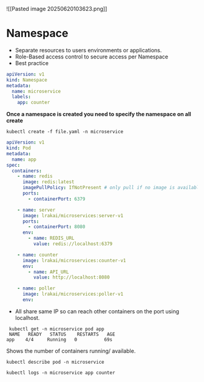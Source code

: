 ![[Pasted image 20250620103623.png]]
# Namespace
* Separate resources to users environments or applications. 
* Role-Based access control to secure access per Namespace
* Best practice
```YAML
apiVersion: v1
kind: Namespace
metadata:
  name: microservice
  labels:
    app: counter
```
**Once a namespace is created you need to specify the namespace on all create**

```Shell
kubectl create -f file.yaml -n microservice
```

```YAML
apiVersion: v1
kind: Pod
metadata:
  name: app
spec:
  containers:
    - name: redis
      image: redis:latest
      imagePullPolicy: IfNotPresent # only pull if no image is available
      ports:
        - containerPort: 6379

    - name: server
      image: lrakai/microservices:server-v1
      ports:
        - containerPort: 8080
      env:
        - name: REDIS_URL
          value: redis://localhost:6379

    - name: counter
      image: lrakai/microservices:counter-v1
      env:
        - name: API_URL
          value: http://localhost:8080

    - name: poller
      image: lrakai/microservices:poller-v1
      env:
```
* All share same IP so can reach other containers on the port using localhost.
```shell
 kubectl get -n microservice pod app
 NAME   READY   STATUS    RESTARTS   AGE
app    4/4     Running   0          69s
```
Shows the number of containers running/ available.
```Shell
kubectl describe pod -n microservice
```
```
kubectl logs -n microservice app counter
```